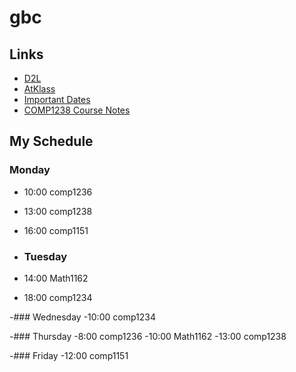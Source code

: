 # gbc
## Links
- [D2L](https://learn.georgebrown.ca)
- [AtKlass](https://app.atklass.com)
- [Important Dates](https://www.georgebrown.ca/current-students/important-dates?term=27246&category=131)
- [COMP1238 Course Notes](comp1238.md)

## My Schedule

### Monday
- 10:00 comp1236
- 13:00 comp1238
- 16:00 comp1151
  
- ### Tuesday
- 14:00 Math1162
- 18:00 comp1234

-### Wednesday
-10:00 comp1234

-### Thursday
-8:00 comp1236
-10:00 Math1162
-13:00 comp1238

-### Friday
-12:00 comp1151
